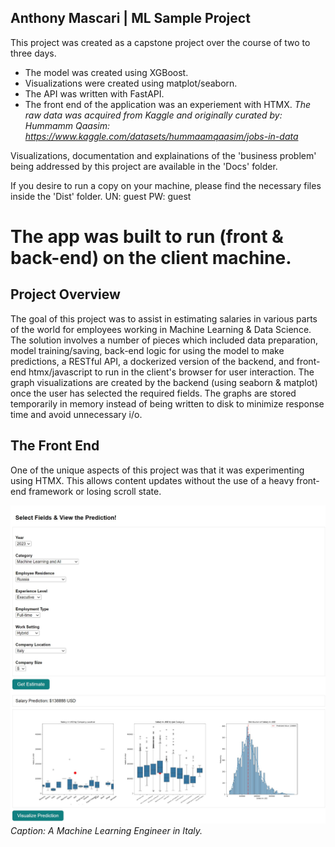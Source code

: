 ## Anthony Mascari | ML Sample Project ##
This project was created as a capstone project over the course of two to three days.

- The model was created using XGBoost.
- Visualizations were created using matplot/seaborn.
- The API was written with FastAPI.
- The front end of the application was an experiement with HTMX.
*The raw data was acquired from Kaggle and originally curated by:
Hummamm Qaasim: https://www.kaggle.com/datasets/hummaamqaasim/jobs-in-data*

Visualizations, documentation and explainations of the 
'business problem' being addressed by this project are available
in the 'Docs' folder.

If you desire to run a copy on your machine, please find
the necessary files inside the 'Dist' folder.
UN: guest
PW: guest

# The app was built to run (front & back-end) on the client machine.

## Project Overview

The goal of this project was to assist in estimating salaries in various parts of the world for employees working in Machine Learning & Data Science. The solution involves a number of pieces which included data preparation, model training/saving, back-end logic for using the model to make predictions, a RESTful API, a dockerized version of the backend, and front-end htmx/javascript to run in the client's browser for user interaction. The graph visualizations are created by the backend (using seaborn & matplot) once the user has selected the required fields. The graphs are stored temporarily in memory instead of being written to disk to minimize response time and avoid unnecessary i/o. 

## The Front End

One of the unique aspects of this project was that it was experimenting using HTMX. This allows content updates without the use of a heavy front-end framework or losing scroll state.

![Solar-Powered Camera System](https://github.com/Nice-Take/capstone_001582124/blob/master/visualizations/fullApp_Italy_ML_Engineer.jpg)
*Caption: A Machine Learning Engineer in Italy.*


